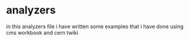 # analyzers
in this analyzers file i have written some examples that i have done using cms workbook and cern twiki
